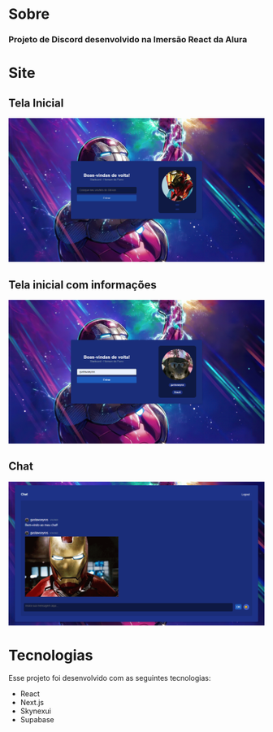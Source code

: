 # <b>Sobre</b>
 <h3>Projeto de Discord desenvolvido na Imersão React da Alura</h3>


# <b>Site</b>
## Tela Inicial
<img src="public/printhome.png">
<br>

## Tela inicial com informações
<img src="public/home2.png">
<br>

## Chat
<img src="public/printchat.png">


# <b>Tecnologias</b>
Esse projeto foi desenvolvido com as seguintes tecnologias:
<ul>
<li>React</li>
<li>Next.js</li>
<li>Skynexui</li>
<li>Supabase</li>
</ul>
